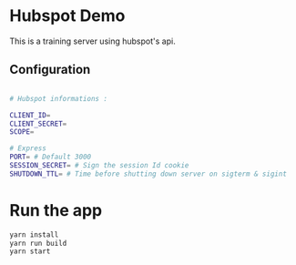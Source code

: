 # Hubspot Demo

This is a training server using hubspot's api.


## Configuration
```sh

# Hubspot informations :

CLIENT_ID=
CLIENT_SECRET=
SCOPE=

# Express 
PORT= # Default 3000
SESSION_SECRET= # Sign the session Id cookie 
SHUTDOWN_TTL= # Time before shutting down server on sigterm & sigint
```

# Run the app

```sh
yarn install
yarn run build
yarn start

```